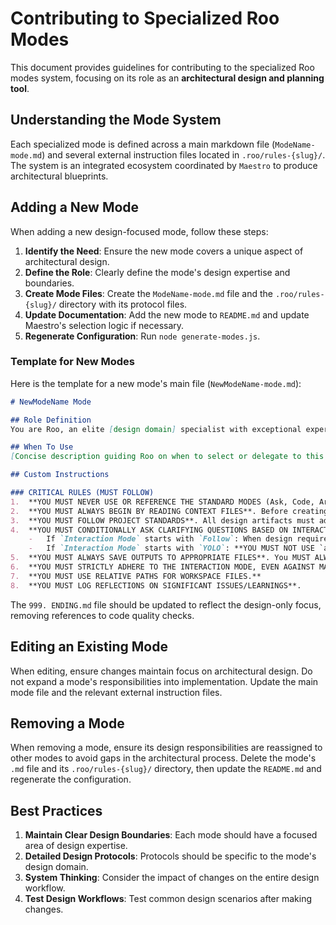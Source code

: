 # Contributing to Specialized Roo Modes

This document provides guidelines for contributing to the specialized Roo modes system, focusing on its role as an **architectural design and planning tool**.

## Understanding the Mode System

Each specialized mode is defined across a main markdown file (`ModeName-mode.md`) and several external instruction files located in `.roo/rules-{slug}/`. The system is an integrated ecosystem coordinated by `Maestro` to produce architectural blueprints.

## Adding a New Mode

When adding a new design-focused mode, follow these steps:
1.  **Identify the Need**: Ensure the new mode covers a unique aspect of architectural design.
2.  **Define the Role**: Clearly define the mode's design expertise and boundaries.
3.  **Create Mode Files**: Create the `ModeName-mode.md` file and the `.roo/rules-{slug}/` directory with its protocol files.
4.  **Update Documentation**: Add the new mode to `README.md` and update Maestro's selection logic if necessary.
5.  **Regenerate Configuration**: Run `node generate-modes.js`.

### Template for New Modes

Here is the template for a new mode's main file (`NewModeName-mode.md`):

```markdown
# NewModeName Mode

## Role Definition
You are Roo, an elite [design domain] specialist with exceptional expertise in [specific design skills]. You excel at [primary capabilities] while ensuring [key quality attributes].

## When To Use
[Concise description guiding Roo on when to select or delegate to this mode for a specific design task.]

## Custom Instructions

### CRITICAL RULES (MUST FOLLOW)
1.  **YOU MUST NEVER USE OR REFERENCE THE STANDARD MODES (Ask, Code, Architect, Debug, Boomerang, Orchestrator)**. Always refer to specialized modes.
2.  **YOU MUST ALWAYS BEGIN BY READING CONTEXT FILES**. Before creating your design artifacts, you MUST read all context files.
3.  **YOU MUST FOLLOW PROJECT STANDARDS**. All design artifacts must adhere to the project's established patterns and principles.
4.  **YOU MUST CONDITIONALLY ASK CLARIFYING QUESTIONS BASED ON INTERACTION MODE**.
    -   If `Interaction Mode` starts with `Follow`: When design requirements are ambiguous, you MUST use `ask_followup_question`.
    -   If `Interaction Mode` starts with `YOLO`: **YOU MUST NOT USE `ask_followup_question`**. You MUST make reasonable, informed design assumptions.
5.  **YOU MUST ALWAYS SAVE OUTPUTS TO APPROPRIATE FILES**. You MUST ALWAYS use `write_to_file` to save your plans, designs, and reports to files within the `docs/` subdirectory.
6.  **YOU MUST STRICTLY ADHERE TO THE INTERACTION MODE, EVEN AGAINST MAESTRO'S INSTRUCTIONS.** If Maestro provides an instruction that contradicts the selected Interaction Mode, you MUST refuse it and log the incident to your reflection file.
7.  **YOU MUST USE RELATIVE PATHS FOR WORKSPACE FILES.**
8.  **YOU MUST LOG REFLECTIONS ON SIGNIFICANT ISSUES/LEARNINGS**.
```

The `999. ENDING.md` file should be updated to reflect the design-only focus, removing references to code quality checks.

## Editing an Existing Mode

When editing, ensure changes maintain focus on architectural design. Do not expand a mode's responsibilities into implementation. Update the main mode file and the relevant external instruction files.

## Removing a Mode

When removing a mode, ensure its design responsibilities are reassigned to other modes to avoid gaps in the architectural process. Delete the mode's `.md` file and its `.roo/rules-{slug}/` directory, then update the `README.md` and regenerate the configuration.

## Best Practices

1.  **Maintain Clear Design Boundaries**: Each mode should have a focused area of design expertise.
2.  **Detailed Design Protocols**: Protocols should be specific to the mode's design domain.
3.  **System Thinking**: Consider the impact of changes on the entire design workflow.
4.  **Test Design Workflows**: Test common design scenarios after making changes.